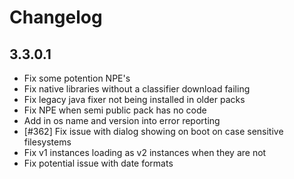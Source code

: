 # Changelog

## 3.3.0.1

- Fix some potention NPE's
- Fix native libraries without a classifier download failing
- Fix legacy java fixer not being installed in older packs
- Fix NPE when semi public pack has no code
- Add in os name and version into error reporting
- [#362] Fix issue with dialog showing on boot on case sensitive filesystems
- Fix v1 instances loading as v2 instances when they are not
- Fix potential issue with date formats
